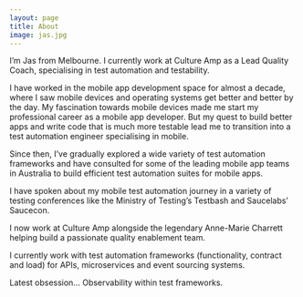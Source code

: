 ```yaml
---
layout: page
title: About
image: jas.jpg
---
```

I’m Jas from Melbourne. I currently work at Culture Amp as a Lead Quality Coach, specialising in test automation and testability. 

I have worked in the mobile app development space for almost a decade, where I saw mobile devices and operating systems get better and better by the day. My fascination towards mobile devices made me start my professional career as a mobile app developer. But my quest to build better apps and write code that is much more testable lead me to transition into a test automation engineer specialising in mobile. 

Since then, I’ve gradually explored a wide variety of test automation frameworks and have consulted for some of the leading mobile app teams in Australia to build efficient test automation suites for mobile apps. 

I have spoken about my mobile test automation journey in a variety of testing conferences like the Ministry of Testing’s Testbash and Saucelabs’ Saucecon. 

I now work at Culture Amp alongside the legendary Anne-Marie Charrett helping build a passionate quality enablement team.

I currently work with test automation frameworks (functionality, contract and load) for APIs, microservices and event sourcing systems. 

Latest obsession… Observability within test frameworks. 